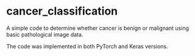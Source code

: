 # cancer_classification

A simple code to determine whether cancer is benign or malignant using basic pathological image data.

The code was implemented in both PyTorch and Keras versions.
